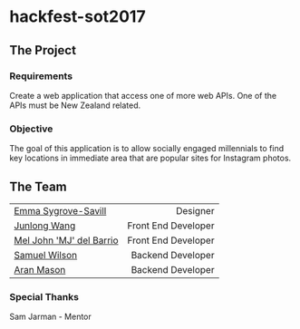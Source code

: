 # hackfest-sot2017

## The Project

### Requirements

Create a web application that access one of more web APIs. One of the APIs must be New Zealand related.

### Objective

The goal of this application is to allow socially engaged millennials to find key locations in immediate area that are popular sites for Instagram photos.

## The Team
| | |
|----------------------------------------------------|--:|
|[Emma Sygrove-Savill](https://github.com/emmasygsav) | Designer|
|[Junlong Wang](https://github.com/RyanWng) | Front End Developer |
|[Mel John 'MJ' del Barrio](https://github.com/hemolyticus) | Front End Developer |
|[Samuel Wilson](https://github.com/samWson) | Backend Developer |
|[Aran Mason](https://github.com/AngelOfMercy) | Backend Developer |

### Special Thanks
Sam Jarman - Mentor
